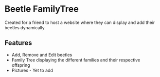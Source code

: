 # Beetle FamilyTree

Created for a friend to host a website where they can display and add their beetles dynamically



## Features

- Add, Remove and Edit beetles
- Family Tree displaying the different families and their respective offspring
- Pictures - Yet to add

